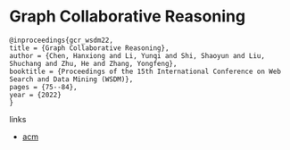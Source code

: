 # Graph Collaborative Reasoning

```
@inproceedings{gcr_wsdm22,
title = {Graph Collaborative Reasoning},
author = {Chen, Hanxiong and Li, Yunqi and Shi, Shaoyun and Liu, Shuchang and Zhu, He and Zhang, Yongfeng},
booktitle = {Proceedings of the 15th International Conference on Web Search and Data Mining (WSDM)},
pages = {75--84},
year = {2022}
}
```

links
- [acm](https://dl.acm.org/doi/10.1145/3488560.3498410)
